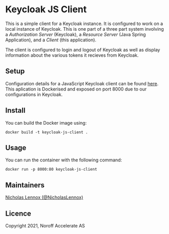 # Keycloak JS Client

This is a simple client for a Keycloak instance. It is configured to work on a local instance of Keycloak. This is one part of a three part system involving a _Authorization Server_ (Keycloak), a _Resource Server_ (Java Spring Application), and a _Client_ (this application).

The client is configured to login and logout of Keycloak as well as display information about the various tokens it recieves from Keycloak.

## Setup

Configuration details for a JavaScript Keycloak client can be found [here](https://www.keycloak.org/docs/latest/securing_apps/index.html#_javascript_adapter). This aplication is Dockerised and exposed on port 8000 due to our configurations in Keycloak.

## Install

You can build the Docker image using:

```
docker build -t keycloak-js-client .
```

## Usage

You can run the container with the following command:

```
docker run -p 8000:80 keycloak-js-client
```

## Maintainers
[Nicholas Lennox (@NicholasLennox)](https://gitlab.com/NicholasLennox)

## Licence

Copyright 2021, Noroff Accelerate AS
